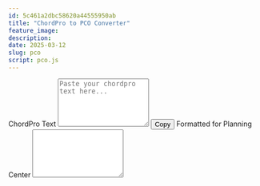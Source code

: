 ```yaml
---
id: 5c461a2dbc58620a44555950ab
title: "ChordPro to PCO Converter"
feature_image: 
description:
date: 2025-03-12
slug: pco
script: pco.js
---
```

<div>
<label for="chordpro_source" class="inline-block font-medium text-sm">ChordPro Text</label>
<textarea id="chordpro_source" rows="6" class="block p-2.5 w-full text-sm rounded-lg border border-gray-300" placeholder="Paste your chordpro text here..."></textarea>
<!--<button id="convertCPOButton" class="inline-block bg-blue-500 mr-2 text-white font-bold py-2 px-4 rounded text-sm">Convert</button>--><button id="copyCPOButton" class="inline-block bg-blue-500 mr-2 text-white font-bold py-2 px-4 rounded text-sm">Copy</button> <label for="pco_source" class="inline-block font-medium text-sm mt-3">Formatted for Planning Center</label>
<textarea id="pco_source" rows="6" class="block p-2.5 w-full text-sm rounded-lg border border-gray-300"></textarea>
</div>

<script type="module">
 import { setup } from "/assets/pco.js";
document.addEventListener("DOMContentLoaded", function(event) {
    setup();
});
</script>
